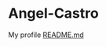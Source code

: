 # Angel-Castro
My profile
[README.md](https://github.com/Angelwd/Angel-Castro/files/11306346/README.md)
